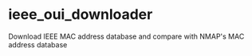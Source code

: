 # ieee_oui_downloader
Download IEEE MAC address database and compare with NMAP's MAC address database
